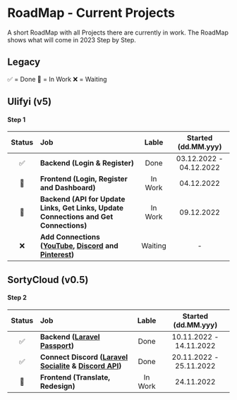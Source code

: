 # RoadMap - Current Projects

A short RoadMap with all Projects there are currently in work. The RoadMap shows what will come in 2023 Step by Step.

## Legacy

✅ = Done
🚀 = In Work
❌ = Waiting

## Ulifyi (v5)

#### Step 1

| Status | Job | Lable | Started (dd.MM.yyy) |
| :---: | :--- | :---: | :---: |
| ✅ | **Backend (Login & Register)** | Done | 03.12.2022 - 04.12.2022 |
| 🚀 | **Frontend (Login, Register and Dashboard)** | In Work | 04.12.2022 |
| 🚀 | **Backend (API for Update Links, Get Links, Update Connections and Get Connections)** | In Work | 09.12.2022 |
| ❌ | **Add Connections ([YouTube](https://developers.google.com/youtube/v3/guides/authentication), [Discord](https://discord.com/developers/docs/topics/oauth2) and [Pinterest](https://developers.pinterest.com/docs/api/v5/))** | Waiting | - |

## SortyCloud (v0.5)

#### Step 2

| Status | Job | Lable | Started (dd.MM.yyy) |
| :---: | :--- | :---: | :---: |
| ✅ | **Backend ([Laravel Passport](https://laravel.com/docs/9.x/passport))** | Done | 10.11.2022 - 14.11.2022 |
| ✅ | **Connect Discord ([Laravel Socialite](https://packagist.org/packages/socialiteproviders/discord) & [Discord API](https://discord.com/developers/docs/topics/oauth2))** | Done | 20.11.2022 - 25.11.2022 |
| 🚀 | **Frontend (Translate, Redesign)** | In Work | 24.11.2022 |

